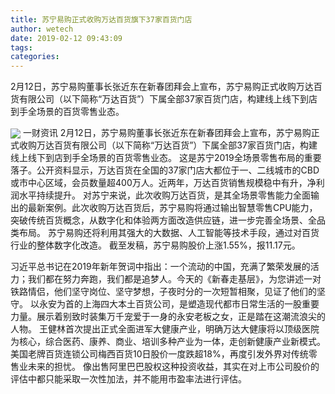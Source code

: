 ```yaml
---
title: 苏宁易购正式收购万达百货旗下37家百货门店
author: wetech
date: 2019-02-12 09:43:09
tags: 
categories: 
---
```

2月12日，苏宁易购董事长张近东在新春团拜会上宣布，苏宁易购正式收购万达百货有限公司（以下简称“万达百货”）下属全部37家百货门店，构建线上线下到店到手全场景的百货零售业态。
<!-- more -->
<img align="center" border="0" src="https://imgcdn.yicai.com/uppics/images/2019/02/584a6bcccf42fc8983bd333dddcabe30.jpg" />
一财资讯
2月12日，苏宁易购董事长张近东在新春团拜会上宣布，苏宁易购正式收购万达百货有限公司（以下简称“万达百货”）下属全部37家百货门店，构建线上线下到店到手全场景的百货零售业态。
这是苏宁2019全场景零售布局的重要落子。公开资料显示，万达百货在全国的37家门店大都位于一、二线城市的CBD或市中心区域，会员数量超400万人。近两年，万达百货销售规模稳中有升，净利润水平持续提升。
对苏宁来说，此次收购万达百货，是其全场景零售能力全面输出的最新案例。此次收购万达百货后，苏宁易购将通过输出智慧零售CPU能力，突破传统百货概念，从数字化和体验两方面改造供应链，进一步完善全场景、全品类布局。
苏宁易购还将利用其强大的大数据、人工智能等技术手段，通过对百货行业的整体数字化改造。
截至发稿，苏宁易购股价上涨1.55%，报11.17元。
 
 
习近平总书记在2019年新年贺词中指出：一个流动的中国，充满了繁荣发展的活力；我们都在努力奔跑，我们都是追梦人。今天的《新春走基层》，为您讲述一对铁路情侣，他们坚守岗位、坚守梦想，子夜时分的一次短暂相聚，见证了他们的坚守。
以永安为首的上海四大本土百货公司，是塑造现代都市日常生活的一股重要力量。展示着别致时装集万千宠爱于一身的永安老板之女，正是踏在这潮流浪尖的人物。
王健林首次提出正式全面进军大健康产业，明确万达大健康将以顶级医院为核心，综合医药、康养、商业、培训多种产业为一体，走创新健康产业新模式。
美国老牌百货连锁公司梅西百货10日股价一度跌超18%，再度引发外界对传统零售业未来的担忧。 
像出售阿里巴巴股权这种投资收益，其实在对上市公司股价的评估中都只能采取一次性加法，并不能用市盈率法进行评估。
